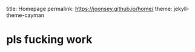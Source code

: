 title: Homepage
permalink: https://joonsey.github.io/home/
theme: jekyll-theme-cayman

# pls fucking work
